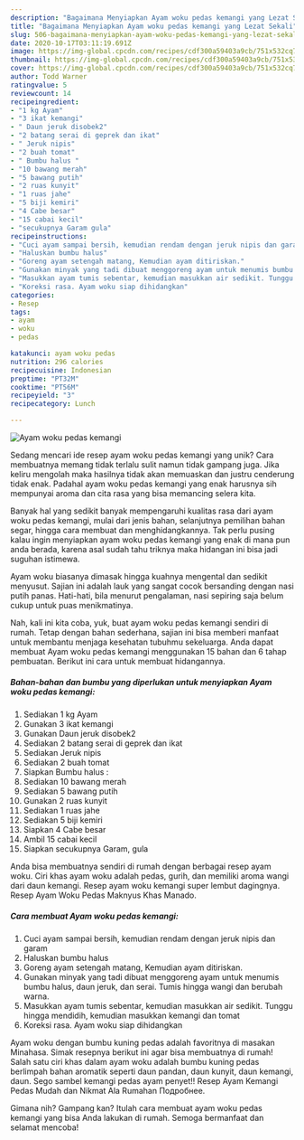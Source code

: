 ```yaml
---
description: "Bagaimana Menyiapkan Ayam woku pedas kemangi yang Lezat Sekali"
title: "Bagaimana Menyiapkan Ayam woku pedas kemangi yang Lezat Sekali"
slug: 506-bagaimana-menyiapkan-ayam-woku-pedas-kemangi-yang-lezat-sekali
date: 2020-10-17T03:11:19.691Z
image: https://img-global.cpcdn.com/recipes/cdf300a59403a9cb/751x532cq70/ayam-woku-pedas-kemangi-foto-resep-utama.jpg
thumbnail: https://img-global.cpcdn.com/recipes/cdf300a59403a9cb/751x532cq70/ayam-woku-pedas-kemangi-foto-resep-utama.jpg
cover: https://img-global.cpcdn.com/recipes/cdf300a59403a9cb/751x532cq70/ayam-woku-pedas-kemangi-foto-resep-utama.jpg
author: Todd Warner
ratingvalue: 5
reviewcount: 14
recipeingredient:
- "1 kg Ayam"
- "3 ikat kemangi"
- " Daun jeruk disobek2"
- "2 batang serai di geprek dan ikat"
- " Jeruk nipis"
- "2 buah tomat"
- " Bumbu halus "
- "10 bawang merah"
- "5 bawang putih"
- "2 ruas kunyit"
- "1 ruas jahe"
- "5 biji kemiri"
- "4 Cabe besar"
- "15 cabai kecil"
- "secukupnya Garam gula"
recipeinstructions:
- "Cuci ayam sampai bersih, kemudian rendam dengan jeruk nipis dan garam"
- "Haluskan bumbu halus"
- "Goreng ayam setengah matang, Kemudian ayam ditiriskan."
- "Gunakan minyak yang tadi dibuat menggoreng ayam untuk menumis bumbu halus, daun jeruk, dan serai. Tumis hingga wangi dan berubah warna."
- "Masukkan ayam tumis sebentar, kemudian masukkan air sedikit. Tunggu hingga mendidih, kemudian masukkan kemangi dan tomat"
- "Koreksi rasa. Ayam woku siap dihidangkan"
categories:
- Resep
tags:
- ayam
- woku
- pedas

katakunci: ayam woku pedas 
nutrition: 296 calories
recipecuisine: Indonesian
preptime: "PT32M"
cooktime: "PT56M"
recipeyield: "3"
recipecategory: Lunch

---
```



![Ayam woku pedas kemangi](https://img-global.cpcdn.com/recipes/cdf300a59403a9cb/751x532cq70/ayam-woku-pedas-kemangi-foto-resep-utama.jpg)

Sedang mencari ide resep ayam woku pedas kemangi yang unik? Cara membuatnya memang tidak terlalu sulit namun tidak gampang juga. Jika keliru mengolah maka hasilnya tidak akan memuaskan dan justru cenderung tidak enak. Padahal ayam woku pedas kemangi yang enak harusnya sih mempunyai aroma dan cita rasa yang bisa memancing selera kita.

Banyak hal yang sedikit banyak mempengaruhi kualitas rasa dari ayam woku pedas kemangi, mulai dari jenis bahan, selanjutnya pemilihan bahan segar, hingga cara membuat dan menghidangkannya. Tak perlu pusing kalau ingin menyiapkan ayam woku pedas kemangi yang enak di mana pun anda berada, karena asal sudah tahu triknya maka hidangan ini bisa jadi suguhan istimewa.

Ayam woku biasanya dimasak hingga kuahnya mengental dan sedikit menyusut. Sajian ini adalah lauk yang sangat cocok bersanding dengan nasi putih panas. Hati-hati, bila menurut pengalaman, nasi sepiring saja belum cukup untuk puas menikmatinya.


Nah, kali ini kita coba, yuk, buat ayam woku pedas kemangi sendiri di rumah. Tetap dengan bahan sederhana, sajian ini bisa memberi manfaat untuk membantu menjaga kesehatan tubuhmu sekeluarga. Anda dapat membuat Ayam woku pedas kemangi menggunakan 15 bahan dan 6 tahap pembuatan. Berikut ini cara untuk membuat hidangannya.

<!--inarticleads1-->

##### Bahan-bahan dan bumbu yang diperlukan untuk menyiapkan Ayam woku pedas kemangi:

1. Sediakan 1 kg Ayam
1. Gunakan 3 ikat kemangi
1. Gunakan  Daun jeruk disobek2
1. Sediakan 2 batang serai di geprek dan ikat
1. Sediakan  Jeruk nipis
1. Sediakan 2 buah tomat
1. Siapkan  Bumbu halus :
1. Sediakan 10 bawang merah
1. Sediakan 5 bawang putih
1. Gunakan 2 ruas kunyit
1. Sediakan 1 ruas jahe
1. Sediakan 5 biji kemiri
1. Siapkan 4 Cabe besar
1. Ambil 15 cabai kecil
1. Siapkan secukupnya Garam, gula


Anda bisa membuatnya sendiri di rumah dengan berbagai resep ayam woku. Ciri khas ayam woku adalah pedas, gurih, dan memiliki aroma wangi dari daun kemangi. Resep ayam woku kemangi super lembut dagingnya. Resep Ayam Woku Pedas Maknyus Khas Manado. 

<!--inarticleads2-->

##### Cara membuat Ayam woku pedas kemangi:

1. Cuci ayam sampai bersih, kemudian rendam dengan jeruk nipis dan garam
1. Haluskan bumbu halus
1. Goreng ayam setengah matang, Kemudian ayam ditiriskan.
1. Gunakan minyak yang tadi dibuat menggoreng ayam untuk menumis bumbu halus, daun jeruk, dan serai. Tumis hingga wangi dan berubah warna.
1. Masukkan ayam tumis sebentar, kemudian masukkan air sedikit. Tunggu hingga mendidih, kemudian masukkan kemangi dan tomat
1. Koreksi rasa. Ayam woku siap dihidangkan


Ayam woku dengan bumbu kuning pedas adalah favoritnya di masakan Minahasa. Simak resepnya berikut ini agar bisa membuatnya di rumah! Salah satu ciri khas dalam ayam woku adalah bumbu kuning pedas berlimpah bahan aromatik seperti daun pandan, daun kunyit, daun kemangi, daun. Sego sambel kemangi pedas ayam penyet!! Resep Ayam Kemangi Pedas Mudah dan Nikmat Ala Rumahan Подробнее. 

Gimana nih? Gampang kan? Itulah cara membuat ayam woku pedas kemangi yang bisa Anda lakukan di rumah. Semoga bermanfaat dan selamat mencoba!
